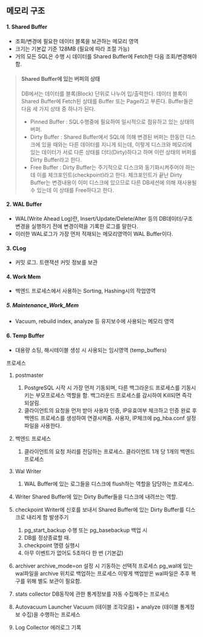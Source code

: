 ## 메모리 구조
#### 1. Shared Buffer
- 조회/변경에 필요한 데이터 블록을 보관하는 메모리 영역
- 크기는 기본값 기준 128MB (필요에 따라 조절 가능)
- 거의 모든 SQL은 수행 시 데이터를 Shared Buffer에 Fetch한 다음 조회/변경해야 함.
> #### Shared Buffer에 있는 버퍼의 상태
> DB에서는 데이터를 블록(Block) 단위로 나누어 입/출력한다. 데이터 블록이 Shared Buffer에 Fetch된 상태를 Buffer 또는 Page라고 부른다. Buffer들은 다음 세 가지 상태 중 하나가 된다.
>  * Pinned Buffer : SQL수행중에 필요하여 일시적으로 점유하고 있는 상태의 버퍼.
>  * Dirty Buffer : Shared Buffer에서 SQL에 의해 변경된 버퍼는 한동안 디스크에 있을 때와는 다른 데이터를 지니게 되는데, 이렇게 디스크와 메모리에 있는 데이터가 서로 다른 상태를 더티(Dirty)하다고 하며 이런 상태의 버퍼를 Dirty Buffer라고 한다.
>  * Free Buffer  : Dirty Buffer는 주기적으로 디스크와 동기화시켜주어야 하는데 이를 체크포인트(checkpoint)라고 한다. 체크포인트가 끝난 Dirty Buffer는 변경내용이 이미 디스크에 있으므로 다른 DB세션에 의해 재사용될 수 있는데 이 상태를 Free하다고 한다.

#### 2. WAL Buffer
- WAL(Write Ahead Log)란, Insert/Update/Delete/Alter 등의 DB데이터/구조변경을 실행하기 전에 변경이력을 기록한 로그를 말한다.
- 이러한 WAL로그가 가장 먼저 적재되는 메모리영역이 WAL Buffer이다.

#### 3. CLog
- 커밋 로그. 트랜잭션 커밋 정보를 보관

#### 4. Work Mem
- 백엔드 프로세스에서 사용하는 Sorting, Hashing시의 작업영역

##### 5. Maintenance_Work_Mem
- Vacuum, rebuild index, analyze 등 유지보수에 사용되는 메모리 영역

#### 6. Temp Buffer
- 대용량 소팅, 해시테이블 생성 시 사용되는 임시영역 (temp_buffers)

프로세스
1. postmaster
   1) PostgreSQL 시작 시 가장 먼저 기동되며, 다른 백그라운드 프로세스를 
      기동시키는 부모프로세스 역할을 함.
      백그라운드 프로세스를 감시하여 Kill되면 즉각 되살림.
   2) 클라이언트의 요청을 먼저 받아 사용자 인증, IP유효여부 체크하고
      인증 완료 후 백엔드 프로세스를 생성하여 연결시켜줌.
      사용자, IP체크에 pg_hba.conf 설정파일을 사용한다.

2. 백엔드 프로세스
   1) 클라이언트의 요청 처리를 전담하는 프로세스.
      클라이언트 1개 당 1개의 백엔드 프로세스

3. Wal Writer
   1) WAL Buffer에 있는 로그들을 디스크에 flush하는 역할을 담당하는 프로세스.

4. Writer 
   Shared Buffer에 있는 Dirty Buffer들을 디스크에 내려쓰는 역할.

5. checkpoint
   Writer에 신호를 보내서 Shared Buffer에 있는 Dirty Buffer를 디스크로 내리게 함
   발생주기
   1) pg_start_backup 수행 또는 pg_basebackup 백업 시
   2) DB를 정상종료할 때.
   3) checkpoint 명령 실행시
   4) 아무 이벤트가 없어도 5초마다 한 번 (기본값)

6. archiver
   archive_mode=on 설정 시 기동하는 선택적 프로세스
   pg_wal에 있는 wal파일을 archive 위치로 백업하는 프로세스
   이렇게 백업받은 wal파일은 추후 복구를 위해 별도 보관이 필요함.

7. stats collector
   DB동작에 관한 통계정보를 자동 수집해주는 프로세스

8. Autovacuum Launcher
   Vacuum (테이블 조각모음) + analyze (테이블 통계정보 수집)을 수행하는 프로세스

9. Log Collector
   에러로그 기록
      
